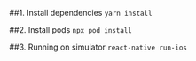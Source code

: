 ##1. Install dependencies
`yarn install`


##2. Install pods
`npx pod install`


##3. Running on simulator
`react-native run-ios`
